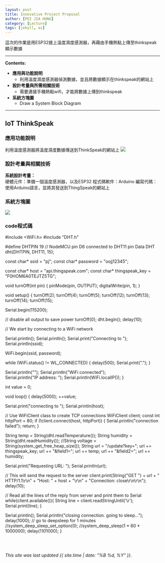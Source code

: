 ```yaml
---
layout: post
title: Innovative Project Proposal
author: [PEI JIA HUNG]
category: [Lecture]
tags: [jekyll, ai]
---
```


這次的作業是用ESP32接上溫度濕度感測器，再藉由手機熱點上傳至thinkspeak顯示數據

---

**Contents:**<br>
* **應用與功能說明**
  - 利用溫度濕度感測器偵測數據，並且將數據顯示在thinkspeak的網站上
* **設計考量與所需相關技術**
  - 需要連接手機熱點wifi，才能將數據上傳到thinkspeak
* **系統方塊圖**
  - Draw a System Block Diagram

---
## loT ThinkSpeak

### 應用功能說明
利用溫度感測器將溫度濕度數據傳送到ThinkSpeak的網站上
![](https://github.com/peijia0809/MCU-project/blob/main/_posts/346170580_183638597624377_3858830159712200539_n.png?raw=true)

### 設計考量與相關技術
**系統設計考量：**<br>
硬體元件：準備一個溫度感測器，以及ESP32
程式碼軟件：Arduino
編寫代碼：使用Arduino語言，並將其發送到ThingSpeak的網站上

### 系統方塊圖
![](https://github.com/peijia0809/MCU-project/blob/main/_posts/%E5%9C%96%E7%89%871.png?raw=true)                     


### code程式碼
#include <WiFi.h>
#include "DHT.h"

#define DHTPIN 19     // NodeMCU pin D6 connected to DHT11 pin Data
DHT dht(DHTPIN, DHT11, 15);

const char* ssid     = "pj";
const char* password = "oojj12345";


const char* host = "api.thingspeak.com";
const char* thingspeak_key = "F0HOM6A0TEJTZ5TG";

void turnOff(int pin) {
  pinMode(pin, OUTPUT);
  digitalWrite(pin, 1);
}

void setup() {
  turnOff(2);
  turnOff(4);
  turnOff(5);
  turnOff(12);
  turnOff(13);
  turnOff(14);
  turnOff(15);

  Serial.begin(115200);

  // disable all output to save power
  turnOff(0);
  dht.begin();
  delay(10);
  

  // We start by connecting to a WiFi network

  Serial.println();
  Serial.println();
  Serial.print("Connecting to ");
  Serial.println(ssid);
  
  WiFi.begin(ssid, password);
  
  while (WiFi.status() != WL_CONNECTED) {
    delay(500);
    Serial.print(".");
  }

  Serial.println("");
  Serial.println("WiFi connected");  
  Serial.println("IP address: ");
  Serial.println(WiFi.localIP());
}

int value = 0;

void loop() {
  delay(5000);
  ++value;

  Serial.print("connecting to ");
  Serial.println(host);
  
  // Use WiFiClient class to create TCP connections
  WiFiClient client;
  const int httpPort = 80;
  if (!client.connect(host, httpPort)) {
    Serial.println("connection failed");
    return;
  }

  String temp = String(dht.readTemperature());
  String humidity = String(dht.readHumidity());
  //String voltage = String(system_get_free_heap_size());
  String url = "/update?key=";
  url += thingspeak_key;
  url += "&field1=";
  url += temp;
  url += "&field2=";
  url += humidity;
  
  Serial.print("Requesting URL: ");
  Serial.println(url);
  
  // This will send the request to the server
  client.print(String("GET ") + url + " HTTP/1.1\r\n" +
               "Host: " + host + "\r\n" + 
               "Connection: close\r\n\r\n");
  delay(10);
  
  // Read all the lines of the reply from server and print them to Serial
  while(client.available()){
    String line = client.readStringUntil('\r');
    Serial.print(line);
  }
  
  Serial.println();
  Serial.println("closing connection. going to sleep...");
  delay(1000);
  // go to deepsleep for 1 minutes
  //system_deep_sleep_set_option(0);
  //system_deep_sleep(1 * 60 * 1000000);
  delay(1*10*1000);
}

                                                                                                                                                             
                                                                                         
                                                                                       
                                                                                         
<br>
<br>

*This site was last updated {{ site.time | date: "%B %d, %Y" }}.*


